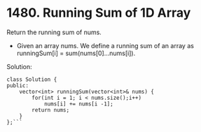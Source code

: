 # 1480. Running Sum of 1D Array

Return the running sum of nums.

- Given an array nums. We define a running sum of an array as runningSum[i] = sum(nums[0]…nums[i]).

Solution:

```
class Solution {
public:
    vector<int> runningSum(vector<int>& nums) {
        for(int i = 1; i < nums.size();i++)
            nums[i] += nums[i -1];
        return nums;
    }
};```